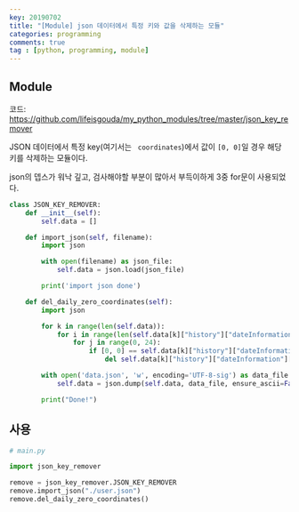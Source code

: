 ```yaml
---
key: 20190702
title: "[Module] json 데이터에서 특정 키와 값을 삭제하는 모듈"
categories: programming
comments: true
tag : [python, programming, module]
---
```




## Module

코드: https://github.com/lifeisgouda/my_python_modules/tree/master/json_key_remover

JSON 데이터에서 특정 key(여기서는 ` coordinates`)에서 값이 `[0, 0]`일 경우 해당 키를 삭제하는 모듈이다.

json의 뎁스가 워낙 깊고, 검사해야할 부분이 많아서 부득이하게 3중 for문이 사용되었다. 

```python
class JSON_KEY_REMOVER:
    def __init__(self):
        self.data = []

    def import_json(self, filename):
        import json

        with open(filename) as json_file:
            self.data = json.load(json_file)

        print('import json done')

    def del_daily_zero_coordinates(self):
        import json

        for k in range(len(self.data)):
            for i in range(len(self.data[k]["history"]["dateInformation"][2]["daily"])):
                for j in range(0, 24):
                    if [0, 0] == self.data[k]["history"]["dateInformation"][2]["daily"][i]["dailyTimeline"]['dateT'+str(j)]["coordinates"]:
                        del self.data[k]["history"]["dateInformation"][2]["daily"][i]["dailyTimeline"]['dateT'+str(j)]["coordinates"]

        with open('data.json', 'w', encoding='UTF-8-sig') as data_file:
            self.data = json.dump(self.data, data_file, ensure_ascii=False)

        print("Done!")
```



## 사용

```python
# main.py

import json_key_remover

remove = json_key_remover.JSON_KEY_REMOVER
remove.import_json("./user.json")
remove.del_daily_zero_coordinates()
```

